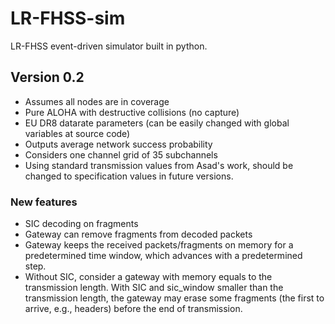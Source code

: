 # LR-FHSS-sim
LR-FHSS event-driven simulator built in python.


## Version 0.2
* Assumes all nodes are in coverage
* Pure ALOHA with destructive collisions (no capture)
* EU DR8 datarate parameters (can be easily changed with global variables at source code)
* Outputs average network success probability
* Considers one channel grid of 35 subchannels
* Using standard transmission values from Asad's work, should be changed to specification values in future versions.
### New features
* SIC decoding on fragments
* Gateway can remove fragments from decoded packets
* Gateway keeps the received packets/fragments on memory for a predetermined time window, which advances with a predetermined step.
* Without SIC, consider a gateway with memory equals to the transmission length. With SIC and sic_window smaller than the transmission length, the gateway may erase some fragments (the first to arrive, e.g., headers) before the end of transmission.